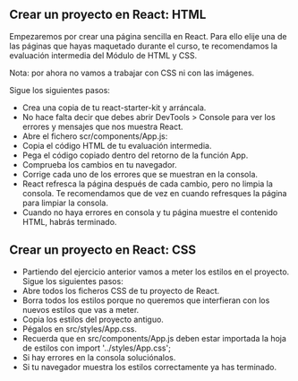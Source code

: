 ## Crear un proyecto en React: HTML
Empezaremos por crear una página sencilla en React. Para ello elije una de las páginas que hayas maquetado durante el curso, te recomendamos la evaluación intermedia del Módulo de HTML y CSS.

Nota: por ahora no vamos a trabajar con CSS ni con las imágenes.

Sigue los siguientes pasos:

- Crea una copia de tu react-starter-kit y arráncala.
- No hace falta decir que debes abrir DevTools > Console para ver los errores y mensajes que nos muestra React.
- Abre el fichero scr/components/App.js:
- Copia el código HTML de tu evaluación intermedia.
- Pega el código copiado dentro del retorno de la función App.
- Comprueba los cambios en tu navegador.
- Corrige cada uno de los errores que se muestran en la consola.
- React refresca la página después de cada cambio, pero no limpia la consola. Te recomendamos que de vez en cuando refresques la página para limpiar la consola.
- Cuando no haya errores en consola y tu página muestre el contenido HTML, habrás terminado.

## Crear un proyecto en React: CSS
- Partiendo del ejercicio anterior vamos a meter los estilos en el proyecto. Sigue los siguientes pasos:
- Abre todos los ficheros CSS de tu proyecto de React.
- Borra todos los estilos porque no queremos que interfieran con los nuevos estilos que vas a meter.
- Copia los estilos del proyecto antiguo.
- Pégalos en src/styles/App.css.
- Recuerda que en src/components/App.js deben estar importada la hoja de estilos con import '../styles/App.css';
- Si hay errores en la consola soluciónalos.
- Si tu navegador muestra los estilos correctamente ya has terminado.